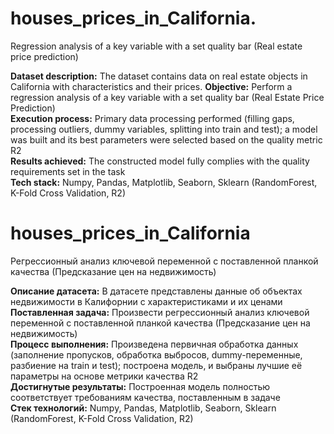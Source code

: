 # houses_prices_in_California. 
Regression analysis of a key variable with a set quality bar (Real estate price prediction)  

**Dataset description:** The dataset contains data on real estate objects in California with characteristics and their prices. 
**Objective:** Perform a regression analysis of a key variable with a set quality bar (Real Estate Price Prediction)   
**Execution process:** Primary data processing performed (filling gaps, processing outliers, dummy variables, splitting into train and test); a model was built and its best parameters were selected based on the quality metric R2  
**Results achieved:** The constructed model fully complies with the quality requirements set in the task  
**Tech stack:** Numpy, Pandas, Matplotlib, Seaborn, Sklearn (RandomForest, K-Fold Cross Validation, R2)  

# houses_prices_in_California
Регрессионный анализ ключевой переменной с поставленной планкой качества (Предсказание цен на недвижимость)

**Описание датасета:** В датасете представлены данные об объектах недвижимости в Калифорнии с характеристиками и их ценами  
**Поставленная задача:** Произвести регрессионный анализ ключевой переменной с поставленной планкой качества (Предсказание цен на недвижимость)  
**Процесс выполнения:** Произведена первичная обработка данных (заполнение пропусков, обработка выбросов, dummy-переменные, разбиение на train и test); построена модель, и выбраны лучшие её параметры на основе метрики качества R2  
**Достигнутые результаты:** Построенная модель полностью соответствует требованиям качества, поставленным в задаче  
**Стек технологий:** Numpy, Pandas, Matplotlib, Seaborn, Sklearn (RandomForest, K-Fold Cross Validation, R2)
